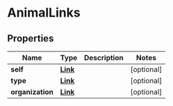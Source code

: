 # AnimalLinks

## Properties
Name | Type | Description | Notes
------------ | ------------- | ------------- | -------------
**self** | [**Link**](Link.md) |  |  [optional]
**type** | [**Link**](Link.md) |  |  [optional]
**organization** | [**Link**](Link.md) |  |  [optional]
